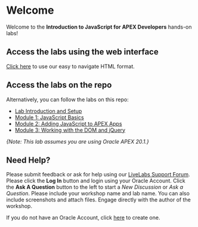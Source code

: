# Welcome

Welcome to the **Introduction to JavaScript for APEX Developers** hands-on labs!

## Access the labs using the web interface

[Click here](https://apexapps.oracle.com/pls/apex/dbpm/r/livelabs/view-workshop?p180_id=60) to use our easy to navigate HTML format.

## Access the labs on the repo

Alternatively, you can follow the labs on this repo:

* [Lab Introduction and Setup](0-lab-intro-and-setup/content.md)
* [Module 1: JavaScript Basics](1-javascript-basics/content.md)
* [Module 2: Adding JavaScript to APEX Apps](2-adding-javascript-to-apex-apps/content.md)
* [Module 3: Working with the DOM and jQuery](3-working-with-the-dom-and-jquery/content.md)

*{Note: This lab assumes you are using Oracle APEX 20.1.}*

## Need Help?
Please submit feedback or ask for help using our [LiveLabs Support Forum](https://community.oracle.com/tech/developers/categories/oracle-apex-development-workshops). Please click the **Log In** button and login using your Oracle Account. Click the **Ask A Question** button to the left to start a *New Discussion* or *Ask a Question*.  Please include your workshop name and lab name.  You can also include screenshots and attach files.  Engage directly with the author of the workshop.

If you do not have an Oracle Account, click [here](https://profile.oracle.com/myprofile/account/create-account.jspx) to create one.
